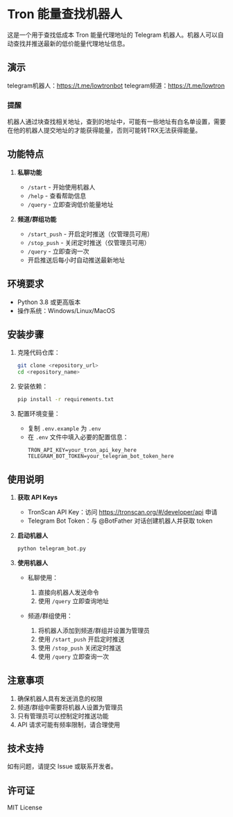 # Tron 能量查找机器人

这是一个用于查找低成本 Tron 能量代理地址的 Telegram 机器人。机器人可以自动查找并推送最新的低价能量代理地址信息。

## 演示
telegram机器人：https://t.me/lowtronbot
telegram频道：https://t.me/lowtron

### 提醒
机器人通过块查找相关地址，查到的地址中，可能有一些地址有白名单设置，需要在他的机器人提交地址的才能获得能量，否则可能转TRX无法获得能量。

## 功能特点

1. **私聊功能**
   - `/start` - 开始使用机器人
   - `/help` - 查看帮助信息
   - `/query` - 立即查询低价能量地址

2. **频道/群组功能**
   - `/start_push` - 开启定时推送（仅管理员可用）
   - `/stop_push` - 关闭定时推送（仅管理员可用）
   - `/query` - 立即查询一次
   - 开启推送后每小时自动推送最新地址

## 环境要求

- Python 3.8 或更高版本
- 操作系统：Windows/Linux/MacOS

## 安装步骤

1. 克隆代码仓库：
   ```bash
   git clone <repository_url>
   cd <repository_name>
   ```

2. 安装依赖：
   ```bash
   pip install -r requirements.txt
   ```

3. 配置环境变量：
   - 复制 `.env.example` 为 `.env`
   - 在 `.env` 文件中填入必要的配置信息：
     ```
     TRON_API_KEY=your_tron_api_key_here
     TELEGRAM_BOT_TOKEN=your_telegram_bot_token_here
     ```

## 使用说明

1. **获取 API Keys**
   - TronScan API Key：访问 https://tronscan.org/#/developer/api 申请
   - Telegram Bot Token：与 @BotFather 对话创建机器人并获取 token

2. **启动机器人**
   ```bash
   python telegram_bot.py
   ```

3. **使用机器人**
   - 私聊使用：
     1. 直接向机器人发送命令
     2. 使用 `/query` 立即查询地址
   
   - 频道/群组使用：
     1. 将机器人添加到频道/群组并设置为管理员
     2. 使用 `/start_push` 开启定时推送
     3. 使用 `/stop_push` 关闭定时推送
     4. 使用 `/query` 立即查询一次

## 注意事项

1. 确保机器人具有发送消息的权限
2. 频道/群组中需要将机器人设置为管理员
3. 只有管理员可以控制定时推送功能
4. API 请求可能有频率限制，请合理使用

## 技术支持

如有问题，请提交 Issue 或联系开发者。

## 许可证

MIT License 
